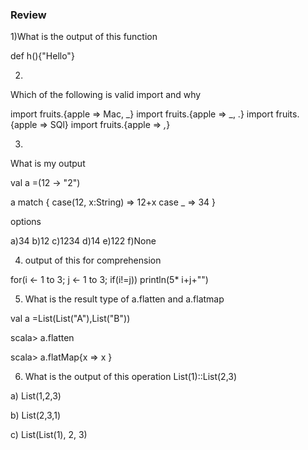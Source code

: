 ### Review

1)What is the output of this function 

def h(){"Hello"}


2)
Which of the following is valid import and why 

import fruits.{apple => Mac, _}
import fruits.{apple => _, .}
import fruits.{apple => SQl}
import fruits.{apple => _,_}


3)
What is my output

val a =(12 -> "2")

a match {
case(12, x:String) => 12+x
case _             => 34
}

options

a)34
b)12
c)1234
d)14
e)122
f)None


4) output of this for comprehension

for(i <- 1 to 3; j <- 1 to 3; if(i!=j)) println(5* i+j+"")


5) What is the result type of a.flatten and a.flatmap

val a =List(List("A"),List("B"))

scala> a.flatten

scala> a.flatMap{x => x }


6)  What is the output of this operation List(1)::List(2,3)

a) List(1,2,3)

b) List(2,3,1)

c) List(List(1), 2, 3)                                                                                                                                                                                                                                                                                                                                                                                                                                            

